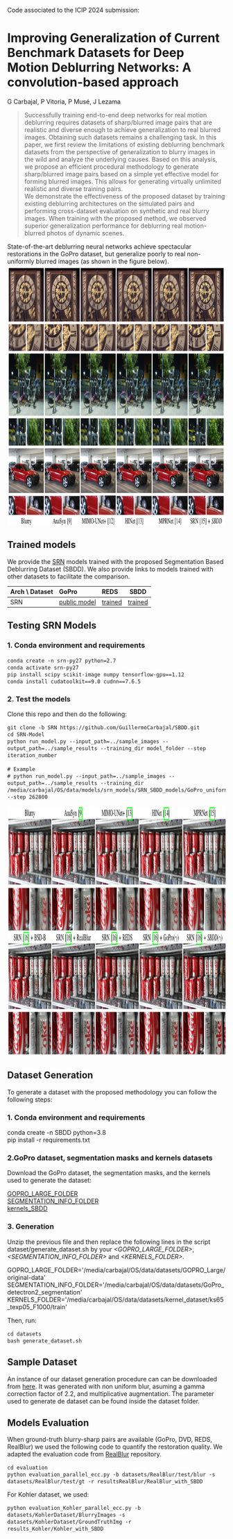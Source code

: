 Code associated to the ICIP 2024 submission:

# Improving Generalization of Current Benchmark Datasets for Deep Motion Deblurring Networks: A convolution-based approach
G Carbajal, P Vitoria, P Musé, J Lezama


> Successfully training end-to-end deep networks for real motion deblurring requires datasets of sharp/blurred image pairs that are realistic and diverse enough to achieve generalization to real blurred images. Obtaining such datasets remains a challenging task. In this paper, we first review the limitations of existing deblurring benchmark datasets from the perspective of generalization to blurry images in the wild and analyze the underlying causes. Based on this analysis, we propose an efficient procedural methodology to generate sharp/blurred image pairs based on a simple yet effective model for forming blurred images. This allows for generating virtually unlimited realistic and diverse training pairs.  
We demonstrate the effectiveness of the proposed dataset by training existing deblurring architectures on the simulated pairs and performing cross-dataset evaluation on synthetic and real blurry images. When training with the proposed method, we observed superior generalization performance for deblurring real motion-blurred photos of dynamic scenes.

State-of-the-art deblurring neural networks achieve spectacular restorations in the GoPro dataset, but generalize poorly to real non-uniformly blurred images (as shown in the figure below).            
<img src="figs/motivation.png"  height=600 width=1200 alt="SRN Results when trained with SBDD  ">   

## Trained models

We provide the [SRN](https://github.com/jiangsutx/SRN-Deblur) models trained with the proposed Segmentation Based Deblurring Dataset (SBDD). We also provide links to models trained with other datasets to facilitate the comparison.   

| Arch \ Dataset |   GoPro |  REDS  |  SBDD  |          
|-------|:---------------------|:--------------------|---------------------|         
| SRN   | [public model](https://iie.fing.edu.uy/~carbajal/SBDD_data/SBDD_models/srn-models/GoPro_color.zip) | [trained](https://iie.fing.edu.uy/~carbajal/SBDD_data/SBDD_models/srn-models/REDS_color.zip) | [trained](https://iie.fing.edu.uy/~carbajal/SBDD_data/SBDD_models/srn-models/SRN_SBDD_models.zip) |    
    

## Testing SRN Models

### 1. Conda environment and requirements
```
conda create -n srn-py27 python=2.7
conda activate srn-py27
pip install scipy scikit-image numpy tensorflow-gpu==1.12
conda install cudatoolkit==9.0 cudnn==7.6.5
```

### 2. Test the models

Clone this repo and then do the following: 

```
git clone -b SRN https://github.com/GuillermoCarbajal/SBDD.git
cd SRN-Model
python run_model.py --input_path=../sample_images --output_path=../sample_results --training_dir model_folder --step iteration_number

# Example
# python run_model.py --input_path=../sample_images --output_path=../sample_results --training_dir  /media/carbajal/OS/data/models/srn_models/SRN_SBDD_models/GoPro_uniform_ks65_texp05_F1000_ill_aug_2up_n10_ef5 --step 262800
```

<img src="figs/srn.png"  height=575 width=1200 alt="SRN Results when trained with SBDD  ">   

## Dataset Generation

To generate a dataset with the proposed methodology you can follow the following steps:

### 1. Conda environment and requirements

conda create -n SBDD python=3.8     
pip install -r requirements.txt    

### 2.GoPro dataset, segmentation masks and kernels datasets

Download the GoPro dataset, the segmentation masks, and the kernels used to generate the dataset:

[GOPRO_LARGE_FOLDER](https://seungjunnah.github.io/Datasets/gopro.html)                
[SEGMENTATION_INFO_FOLDER](https://iie.fing.edu.uy/~carbajal/SBDD_data/GoPro_detectron2_segmentation.zip)      
[kernels_SBDD](https://iie.fing.edu.uy/~carbajal/SBDD_data/ks65_texp05_F1000_kernels.zip)

### 3. Generation

Unzip the previous file and then replace the following lines in the script dataset/generate_dataset.sh by your *<GOPRO_LARGE_FOLDER>*, *<SEGMENTATION_INFO_FOLDER>* and *<KERNELS_FOLDER>*. 

GOPRO_LARGE_FOLDER='/media/carbajal/OS/data/datasets/GOPRO_Large/original-data'
SEGMENTATION_INFO_FOLDER='/media/carbajal/OS/data/datasets/GoPro_detectron2_segmentation'     
KERNELS_FOLDER='/media/carbajal/OS/data/datasets/kernel_dataset/ks65_texp05_F1000/train'        

Then, run:

```
cd datasets
bash generate_dataset.sh
```

## Sample Dataset 

An instance of our dataset generation procedure can can be downloaded from [here](https://iie.fing.edu.uy/~carbajal/SBDD_data/SBDD_NU_ill_aug_2up_gf22_n10.zip). It was generated with non uniform blur, asuming a gamma correction factor of 2.2, and multiplicative augmentation. The parameter used to generate de dataset can be found inside the dataset folder. 

## Models Evaluation


When ground-truth blurry-sharp pairs are available (GoPro, DVD, REDS, RealBlur) we used the following code to quantify the restoration quality. We adapted the evaluation code from [RealBlur](https://github.com/rimchang/RealBlur)  repository.

```
cd evaluation
python evaluation_parallel_ecc.py -b datasets/RealBlur/test/blur -s datasets/RealBlur/test/gt -r resultsRealBlur/RealBlur_with_SBDD
```

For Kohler dataset, we used: 

```
python evaluation_Kohler_parallel_ecc.py -b datasets/KohlerDataset/BlurryImages -s datasets/KohlerDataset/GroundTruthImg -r results_Kohler/Kohler_with_SBDD
```


